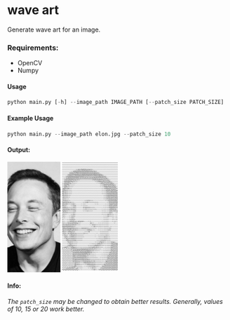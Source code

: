 # wave art
Generate wave art for an image.

### Requirements:
- OpenCV
- Numpy

#### Usage

```python
python main.py [-h] --image_path IMAGE_PATH [--patch_size PATCH_SIZE]
```

#### Example Usage

```python
python main.py --image_path elon.jpg --patch_size 10
```

#### Output:

<img src="screenshot/ss.jpg" width="50%" height="45%">

#### Info:

*The `patch_size` may be changed to obtain better results. Generally, values of 10, 15 or 20 work better.*
